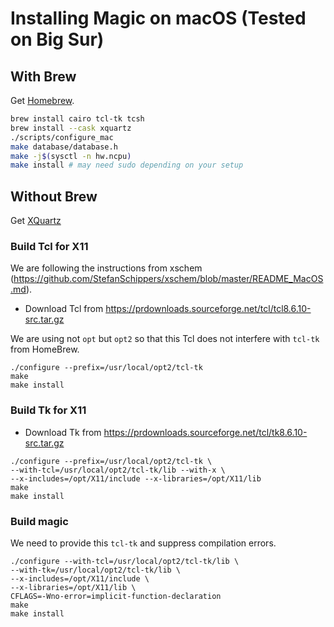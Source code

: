 # Installing Magic on macOS (Tested on Big Sur)
## With Brew
Get [Homebrew](https://brew.sh).

```sh
brew install cairo tcl-tk tcsh
brew install --cask xquartz
./scripts/configure_mac
make database/database.h
make -j$(sysctl -n hw.ncpu)
make install # may need sudo depending on your setup
```

## Without Brew
Get [XQuartz](https://github.com/XQuartz/XQuartz)

### Build Tcl for X11

We are following the instructions from xschem (https://github.com/StefanSchippers/xschem/blob/master/README_MacOS.md). 

* Download Tcl from https://prdownloads.sourceforge.net/tcl/tcl8.6.10-src.tar.gz

We are using not `opt` but `opt2` so that this Tcl does not interfere with `tcl-tk` from HomeBrew.

```
./configure --prefix=/usr/local/opt2/tcl-tk  
make
make install
```

### Build Tk for X11

* Download Tk from https://prdownloads.sourceforge.net/tcl/tk8.6.10-src.tar.gz

```
./configure --prefix=/usr/local/opt2/tcl-tk \
--with-tcl=/usr/local/opt2/tcl-tk/lib --with-x \
--x-includes=/opt/X11/include --x-libraries=/opt/X11/lib  
make
make install
```

### Build magic

We need to provide this `tcl-tk` and suppress compilation errors.

```
./configure --with-tcl=/usr/local/opt2/tcl-tk/lib \
--with-tk=/usr/local/opt2/tcl-tk/lib \
--x-includes=/opt/X11/include \
--x-libraries=/opt/X11/lib \
CFLAGS=-Wno-error=implicit-function-declaration
make
make install
```
